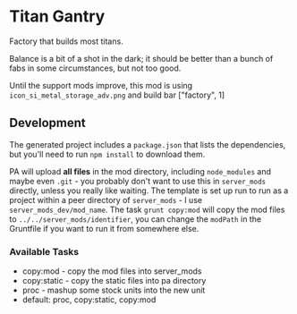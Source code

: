 # Titan Gantry

Factory that builds most titans.

Balance is a bit of a shot in the dark; it should be better than a bunch of fabs in some circumstances, but not too good.

Until the support mods improve, this mod is using `icon_si_metal_storage_adv.png` and build bar ["factory", 1]

## Development

The generated project includes a `package.json` that lists the dependencies, but you'll need to run `npm install` to download them.

PA will upload **all files** in the mod directory, including `node_modules` and maybe even `.git` - you probably don't want to use this in `server_mods` directly, unless you really like waiting.  The template is set up run to run as a project within a peer directory of `server_mods` - I use `server_mods_dev/mod_name`.  The task `grunt copy:mod` will copy the mod files to `../../server_mods/identifier`, you can change the `modPath` in the Gruntfile if you want to run it from somewhere else.

### Available Tasks

- copy:mod - copy the mod files into server_mods
- copy:static - copy the static files into pa directory
- proc - mashup some stock units into the new unit
- default: proc, copy:static, copy:mod
